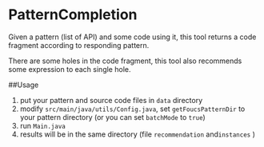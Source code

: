 # PatternCompletion

Given a pattern (list of API) and some code using it, this tool returns a code fragment according to responding pattern.

There are some holes in the code fragment, this tool also recommends some expression to each single hole.


##Usage

1. put your pattern and source code files in `data` directory
2. modify `src/main/java/utils/Config.java`, set `getFoucsPatternDir` to your pattern directory (or you can set `batchMode` to `true`)
3. run `Main.java`
4. results will be in the same directory (file `recommendation` and`instances` )